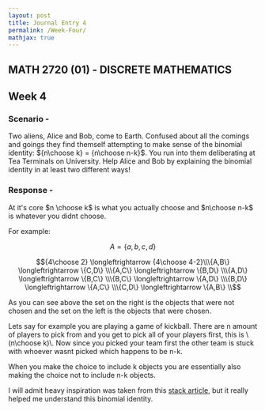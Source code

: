 ```yaml
---
layout: post
title: Journal Entry 4
permalink: /Week-Four/
mathjax: true
---
```


## MATH 2720 (01) - DISCRETE MATHEMATICS

## Week 4

### Scenario -

Two aliens, Alice and Bob, come to Earth. Confused about all the comings and goings they find themself attempting to make sense of the binomial identity: ${n\choose k} = {n\choose n-k}$. You run into them deliberating at Tea Terminals on University. Help Alice and Bob by explaining the binomial identity in at least two different ways!

### Response -

At it's core $n \choose k$ is what you actually choose and $n\choose n-k$ is whatever you didnt choose.

For example:

$$A=\{a,b,c,d\}$$

$${4\choose 2} \longleftrightarrow {4\choose 4-2}\\\{A,B\} \longleftrightarrow \{C,D\} \\\{A,C\} \longleftrightarrow \{B,D\} \\\{A,D\} \longleftrightarrow \{B,C\} \\\{B,C\} \longleftrightarrow \{A,D\} \\\{B,D\} \longleftrightarrow \{A,C\} \\\{C,D\} \longleftrightarrow \{A,B\} \\$$

As you can see above the set on the right is the objects that were not chosen and the set on the left is the objects that were chosen.

Lets say for example you are playing a game of kickball. There are n amount of players to pick from and you get to pick all of your players first, this is \\(n\choose k)\\. Now since you picked your team first the other team is stuck with whoever wasnt picked which happens to be n-k.

When you make the choice to include k objects you are essentially also making the choice not to include n-k objects.

I will admit heavy inspiration was taken from this [stack article](https://math.stackexchange.com/questions/849758/why-n-choose-k-n-choose-n-k), but it really helped me understand this binomial identity.

